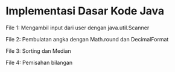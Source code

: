 # Implementasi Dasar Kode Java

File 1: Mengambil input dari user dengan java.util.Scanner

File 2: Pembulatan angka dengan Math.round dan DecimalFormat

File 3: Sorting dan Median

File 4: Pemisahan bilangan
